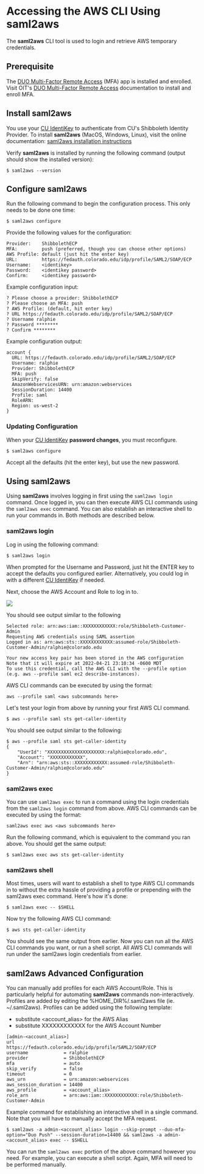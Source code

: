 # Accessing the AWS CLI Using saml2aws

The **saml2aws** CLI tool is used to login and retrieve AWS temporary credentials.

## Prerequisite

The <a href="https://oit.colorado.edu/services/identity-access-management/multi-factor-remote-access" target="_blank">DUO Multi-Factor Remote Access</a> (MFA) app is installed and enrolled.
Visit OIT's <a href="https://oit.colorado.edu/services/identity-access-management/multi-factor-remote-access" target="_blank">DUO Multi-Factor Remote Access</a> documentation to install and enroll MFA.

## Install saml2aws

You use your <a href="https://oit.colorado.edu/services/identity-access-management/identikey" target="_blank">CU IdentiKey</a> to authenticate from CU's Shibboleth Identity Provider.
To install **saml2aws** (MacOS, Windows, Linux), visit the online documentation: <a href="https://github.com/Versent/saml2aws#install" target="_blank">saml2aws installation instructions</a>

Verify **saml2aws** is installed by running the following command (output should show the installed version):

`$ saml2aws --version`

## Configure saml2aws

Run the following command to begin the configuration process.
This only needs to be done one time:

`$ saml2aws configure`

Provide the following values for the configuration:

```
Provider:    ShibbolethECP
MFA:         push (preferred, though you can choose other options)
AWS Profile: default (just hit the enter key)
URL:         https://fedauth.colorado.edu/idp/profile/SAML2/SOAP/ECP
Username:    <identikey>
Password:    <identikey password>
Confirm:     <identikey password>
```

Example configuration input:

```
? Please choose a provider: ShibbolethECP
? Please choose an MFA: push
? AWS Profile: (default, hit enter key)
? URL https://fedauth.colorado.edu/idp/profile/SAML2/SOAP/ECP
? Username ralphie
? Password ********
? Confirm ********
```

Example configuration output:

```
account {
  URL: https://fedauth.colorado.edu/idp/profile/SAML2/SOAP/ECP
  Username: ralphie
  Provider: ShibbolethECP
  MFA: push
  SkipVerify: false
  AmazonWebservicesURN: urn:amazon:webservices
  SessionDuration: 14400
  Profile: saml
  RoleARN:
  Region: us-west-2
}
```

### Updating Configuration

When your <a href="https://oit.colorado.edu/services/identity-access-management/identikey" target="_blank">CU IdentiKey</a> **password changes**, you must reconfigure.

`$ saml2aws configure`

Accept all the defaults (hit the enter key), but use the new password.

## Using saml2aws

Using **saml2aws** involves logging in first using the `saml2aws login` command.
Once logged in, you can then execute AWS CLI commands using the `saml2aws exec` command.
You can also establish an interactive shell to run your commands in.
Both methods are described below.

### saml2aws login

Log in using the following command:

`$ saml2aws login`

When prompted for the Username and Password, just hit the ENTER key to accept the defaults you configured earlier.
Alternatively, you could log in with a different <a href="https://oit.colorado.edu/services/identity-access-management/identikey" target="_blank">CU IdentiKey</a> if needed.

Next, choose the AWS Account and Role to log in to.

![](images/aws-cli-saml2aws/saml2aws-login.png)

You should see output similar to the following

```
Selected role: arn:aws:iam::XXXXXXXXXXXX:role/Shibboleth-Customer-Admin
Requesting AWS credentials using SAML assertion
Logged in as: arn:aws:sts::XXXXXXXXXXXX:assumed-role/Shibboleth-Customer-Admin/ralphie@colorado.edu

Your new access key pair has been stored in the AWS configuration
Note that it will expire at 2022-04-21 23:10:34 -0600 MDT
To use this credential, call the AWS CLI with the --profile option (e.g. aws --profile saml ec2 describe-instances).
```

AWS CLI commands can be executed by using the format:

`aws --profile saml <aws subcommands here>`

Let's test your login from above by running your first AWS CLI command.

`$ aws --profile saml sts get-caller-identity`

You should see output similar to the following:

```
$ aws --profile saml sts get-caller-identity
{
    "UserId": "XXXXXXXXXXXXXXXXXXXXX:ralphie@colorado.edu",
    "Account": "XXXXXXXXXXXX",
    "Arn": "arn:aws:sts::XXXXXXXXXXXX:assumed-role/Shibboleth-Customer-Admin/ralphie@colorado.edu"
}
```

### saml2aws exec

You can use `saml2aws exec` to run a command using the login credentials from the `saml2aws login` command from above.
AWS CLI commands can be executed by using the format:

`saml2aws exec aws <aws subcommands here>`

Run the following command, which is equivalent to the command you ran above.
You should get the same output:

`$ saml2aws exec aws sts get-caller-identity`

### saml2aws shell

Most times, users will want to establish a shell to type AWS CLI commands in to without the extra hassle of providing a profile or prepending with the saml2aws exec command.
Here's how it's done:

`$ saml2aws exec -- $SHELL`

Now try the following AWS CLI command:

`$ aws sts get-caller-identity`

You should see the same output from earlier.
Now you can run all the AWS CLI commands you want, or run a shell script.
All AWS CLI commands will run under the saml2aws login credentials from earlier.

## saml2aws Advanced Configuration

You can manually add profiles for each AWS Account/Role.
This is particularly helpful for automating **saml2aws** commands non-interactively.
Profiles are added by editing the %HOME_DIR%/.saml2aws file (ie. ~/.saml2aws).
Profiles can be added using the following template:
* substitute <account_alias> for the AWS Alias
* substitute XXXXXXXXXXXX for the AWS Account Number

```
[admin-<account_alias>]
url                  = https://fedauth.colorado.edu/idp/profile/SAML2/SOAP/ECP
username             = ralphie
provider             = ShibbolethECP
mfa                  = auto
skip_verify          = false
timeout              = 0
aws_urn              = urn:amazon:webservices
aws_session_duration = 14400
aws_profile          = <account_alias>
role_arn             = arn:aws:iam::XXXXXXXXXXXX:role/Shibboleth-Customer-Admin
```

Example command for establishing an interactive shell in a single command.
Note that you will have to manually accept the MFA request.

```shell
$ saml2aws -a admin-<account_alias> login --skip-prompt --duo-mfa-option="Duo Push" --session-duration=14400 && saml2aws -a admin-<account_alias> exec -- $SHELL
```

You can run the `saml2aws exec` portion of the above command however you need.
For example, you can execute a shell script.
Again, MFA will need to be performed manually.

